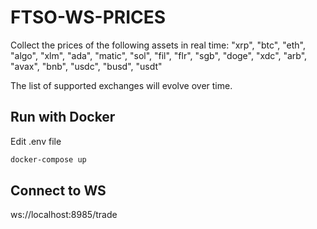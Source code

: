 # FTSO-WS-PRICES
Collect the prices of the following assets in real time: "xrp", "btc", "eth", "algo", "xlm", "ada", "matic", "sol", "fil", "flr", "sgb", "doge", "xdc", "arb", "avax", "bnb", "usdc", "busd", "usdt"

The list of supported exchanges will evolve over time.


## Run with Docker

Edit .env file

```sh
docker-compose up
```

## Connect to WS
ws://localhost:8985/trade
